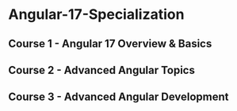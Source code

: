 # Angular-17-Specialization

## Course 1 - Angular 17 Overview & Basics
## Course 2 - Advanced Angular Topics
## Course 3 - Advanced Angular Development
